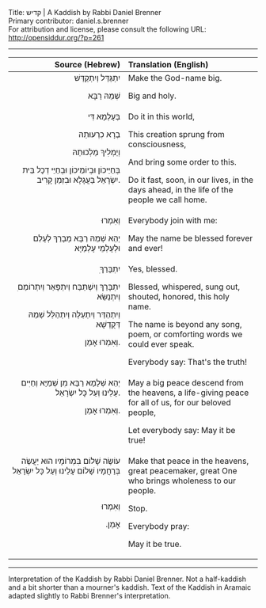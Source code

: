 <html>
<head></head>
<body>
Title: קדיש | A Kaddish by Rabbi Daniel Brenner<br />
Primary contributor: daniel.s.brenner<br />
For attribution and license, please consult the following URL: <a href="http://opensiddur.org/?p=261">http://opensiddur.org/?p=261</a>
<p />
<hr />

<table style="margin-left: auto;margin-right: auto;" class="draggable">
<thead><tr><th id="x" style="text-align: right;">Source (Hebrew)</th><th style="text-align: left;">Translation (English)</th></tr></thead>
<tbody>
<tr><td style="vertical-align:top;" width="46%">
<div class="liturgy" style="text-align: right;"><span lang="he">
יִתְגַּדַּל וְיִתְקַדַּשׁ 

שְׁמֵהּ רַבָּא
</span></div></td>

<td style="vertical-align:top;" width="53%"><div class="english">
Make the God-name big.

Big and holy.
</div></td>
</tr>


<tr><td style="vertical-align:top;" width="46%">
<div class="liturgy" style="text-align: right;"><span lang="he">
בְּעָלְמָא דִּי 

בְרָא כִרְעוּתֵהּ 

וְיַמְלִיךְ מַלְכוּתֵהּ 

בְּחַיֵּיכוֹן וּבְיוֹמֵיכוֹן וּבְחַיֵּי דְכָל בֵּית יִשְׂרָאֵל בַּעֲגָלָא וּבִזְמַן קָרִיב.
</span></div></td>

<td style="vertical-align:top;" width="53%"><div class="english">
Do it in this world,

This creation sprung from consciousness,

And bring some order to this.

Do it fast, soon, in our lives, in the days ahead, in the life of the people we call home.
</div></td>
</tr>


<tr><td style="vertical-align:top;" width="46%">
<div class="liturgy" style="text-align: right;"><span lang="he">
וְאִמְרוּ 

יְהֵא שְׁמֵהּ רַבָּא מְבָרַךְ לְעָלַם וּלְעָלְמֵי עָלְמַיָּא
</span></div></td>

<td style="vertical-align:top;" width="53%"><div class="english">
Everybody join with me: 

May the name be blessed forever and ever!
</div></td>
</tr>


<tr><td style="vertical-align:top;" width="46%">
<div class="liturgy" style="text-align: right;"><span lang="he">
ִיִתְבָּרַךְ 

ִיִתְבָּרַךְ וְיִשְׁתַּבַּח וְיִתְפָּאַר וְיִתְרוֹמַם וְיִתְנַשֵּׂא ‏

וְיִתְהַדַּר וְיִתְעַלֶּה וְיִתְהַלַּל שְׁמֵהּ דְּקֻדְשָׁא 

וְאִמְרוּ אָמֵן.
</span></div></td>

<td style="vertical-align:top;" width="53%"><div class="english">
Yes, blessed.

Blessed, whispered, sung out, shouted, honored, this holy name.

The name is beyond any song, poem, or comforting words we could ever speak.

Everybody say: That's the truth!
</div></td>
</tr>


<tr><td style="vertical-align:top;" width="46%">
<div class="liturgy" style="text-align: right;"><span lang="he">
יְהֵא שְׁלָמָא רַבָּא מִן שְׁמַיָּא וְחַיִּים עָלֵינוּ וְעַל כָּל יִשְׂרָאֵל. 

וְאִמְרוּ אָמֵן.
</span></div></td>

<td style="vertical-align:top;" width="53%"><div class="english">
May a big peace descend from the heavens, a life-giving peace for all of us, for our beloved people,

Let everybody say: May it be true!
</div></td>
</tr>


<tr><td style="vertical-align:top;" width="46%">
<div class="liturgy" style="text-align: right;"><span lang="he">
עוֹשֶׂה שָׁלוֹם בִּמְרוֹמָיו הוּא יַעֲשֶׂה בְּרַחֲמָיו שָׁלוֹם עָלֵינוּ וְעַל כָּל יִשְׂרָאֵל  

&nbsp;

וְאִמְרוּ

אָמֵן.‏
</span></div></td>

<td style="vertical-align:top;" width="53%"><div class="english">
Make that peace in the heavens, great peacemaker, great One who brings wholeness to our people.

Stop.

Everybody pray:

May it be true.
</td>
</tr>
</tbody></table>

<hr />

Interpretation of the Kaddish by Rabbi Daniel Brenner. Not a half-kaddish and a bit shorter than a mourner's kaddish. Text of the Kaddish in Aramaic adapted slightly to Rabbi Brenner's interpretation.
</body>
</html>